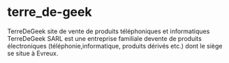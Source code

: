 # terre_de-geek
TerreDeGeek site de vente de produits téléphoniques et informatiques
TerreDeGeek SARL est une entreprise familiale devente de produits électroniques (téléphonie,informatique, 
produits dérivés etc.) dont le siège se situe à Evreux. 

